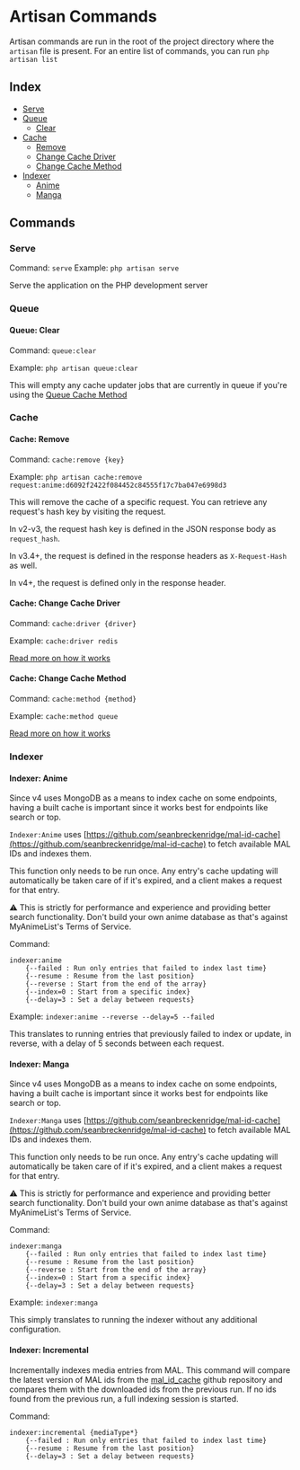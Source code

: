 # Artisan Commands

Artisan commands are run in the root of the project directory where the `artisan` file is present.
For an entire list of commands, you can run `php artisan list`

## Index
- [Serve](#serve)
- [Queue](#queue)
    - [Clear](#queue-clear)
- [Cache](#cache)
    - [Remove](#cache-remove)
    - [Change Cache Driver](#cache-change-cache-driver)
    - [Change Cache Method](#cache-change-cache-method)
- [Indexer](#indexer)
    - [Anime](#indexer-anime)
    - [Manga](#indexer-manga)

## Commands

### Serve
Command: `serve`
Example: `php artisan serve`

Serve the application on the PHP development server

### Queue

#### Queue: Clear
Command: `queue:clear`

Example: `php artisan queue:clear`

This will empty any cache updater jobs that are currently in queue if you're using the [Queue Cache Method](https://github.com/jikan-me/jikan-rest/blob/master/README.md#06-configuring-how-jikan-handles-expired-cache-optional)

### Cache

#### Cache: Remove
Command: `cache:remove {key}`

Example: `php artisan cache:remove request:anime:d6092f2422f084452c84555f17c7ba047e6998d3`

This will remove the cache of a specific request. You can retrieve any request's hash key by visiting the request.

In v2-v3, the request hash key is defined in the JSON response body as `request_hash`.

In v3.4+, the request is defined in the response headers as `X-Request-Hash` as well.

In v4+, the request is defined only in the response header.

#### Cache: Change Cache Driver
Command: `cache:driver {driver}`

Example: `cache:driver redis`

[Read more on how it works](https://github.com/jikan-me/jikan-rest/blob/master/README.md#05-configuring-how-jikan-caches-optional)

#### Cache: Change Cache Method
Command: `cache:method {method}`

Example: `cache:method queue`

[Read more on how it works](https://github.com/jikan-me/jikan-rest/blob/master/README.md#06-configuring-how-jikan-handles-expired-cache-optional)

### Indexer
#### Indexer: Anime
Since v4 uses MongoDB as a means to index cache on some endpoints, having a built cache is important since it
works best for endpoints like search or top.

`Indexer:Anime` uses [https://github.com/seanbreckenridge/mal-id-cache](https://github.com/seanbreckenridge/mal-id-cache) to fetch available MAL IDs and indexes them.

This function only needs to be run once. Any entry's cache updating will automatically be taken care of if it's expired, and a client makes a request for that entry.

⚠ This is strictly for performance and experience and providing better search functionality. Don't build your own anime database as that's against MyAnimeList's Terms of Service.

Command:
```
indexer:anime
    {--failed : Run only entries that failed to index last time}
    {--resume : Resume from the last position}
    {--reverse : Start from the end of the array}
    {--index=0 : Start from a specific index}
    {--delay=3 : Set a delay between requests}
```

Example: `indexer:anime --reverse --delay=5 --failed`

This translates to running entries that previously failed to index or update, in reverse, with a delay of 5 seconds between each request.

#### Indexer: Manga
Since v4 uses MongoDB as a means to index cache on some endpoints, having a built cache is important since it
works best for endpoints like search or top.

`Indexer:Manga` uses [https://github.com/seanbreckenridge/mal-id-cache](https://github.com/seanbreckenridge/mal-id-cache) to fetch available MAL IDs and indexes them.

This function only needs to be run once. Any entry's cache updating will automatically be taken care of if it's expired, and a client makes a request for that entry.

⚠ This is strictly for performance and experience and providing better search functionality. Don't build your own anime database as that's against MyAnimeList's Terms of Service.

Command:
```
indexer:manga
    {--failed : Run only entries that failed to index last time}
    {--resume : Resume from the last position}
    {--reverse : Start from the end of the array}
    {--index=0 : Start from a specific index}
    {--delay=3 : Set a delay between requests}
```

Example: `indexer:manga`

This simply translates to running the indexer without any additional configuration.

#### Indexer: Incremental
Incrementally indexes media entries from MAL.
This command will compare the latest version of MAL ids from the [mal_id_cache](https://github.com/purarue/mal-id-cache)
github repository and compares them with the downloaded ids from the previous run. If no ids found from the previous run, a full indexing session is started.

Command:
```
indexer:incremental {mediaType*}
    {--failed : Run only entries that failed to index last time}
    {--resume : Resume from the last position}
    {--delay=3 : Set a delay between requests}
```
